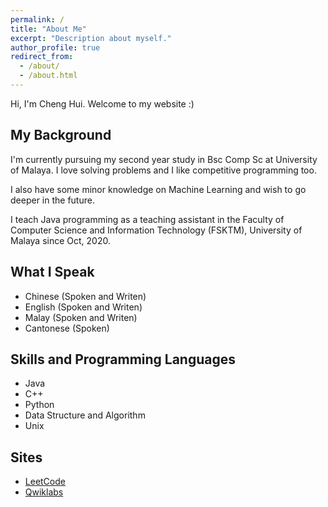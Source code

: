 ```yaml
---
permalink: /
title: "About Me"
excerpt: "Description about myself."
author_profile: true
redirect_from: 
  - /about/
  - /about.html
---
```

Hi, I'm Cheng Hui. Welcome to my website :)

## My Background
I'm currently pursuing my second year study in Bsc Comp Sc at University of Malaya. I love solving problems and I like competitive programming too.

I also have some minor knowledge on Machine Learning and wish to go deeper in the future.

I teach Java programming as a teaching assistant in the Faculty of Computer Science and Information Technology (FSKTM), University of Malaya since Oct, 2020.

## What I Speak
- Chinese (Spoken and Writen)
- English (Spoken and Writen)
- Malay (Spoken and Writen)
- Cantonese (Spoken)

## Skills and Programming Languages
- Java
- C++
- Python
- Data Structure and Algorithm
- Unix

## Sites
- [LeetCode](https://leetcode.com/chenghui88/)
- [Qwiklabs](https://www.qwiklabs.com/public_profiles/9499c33e-dfff-417c-b92d-15ad33c4a793)
